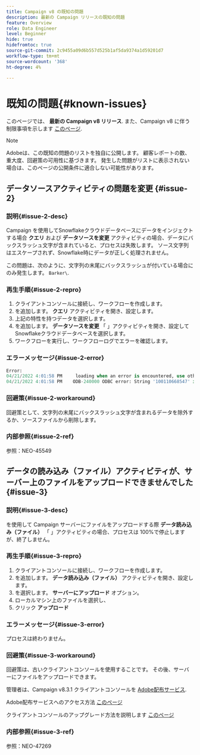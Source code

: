 ```yaml
---
title: Campaign v8 の既知の問題
description: 最新の Campaign リリースの既知の問題
feature: Overview
role: Data Engineer
level: Beginner
hide: true
hidefromtoc: true
source-git-commit: 2c9455a09d6b557d525b1af5da9374a1d59201d7
workflow-type: tm+mt
source-wordcount: '368'
ht-degree: 4%

---
```


# 既知の問題{#known-issues}

このページでは、 **最新の Campaign v8 リリース**. また、Campaign v8 に伴う制限事項を示します [このページ](known-limitations.md).


>[!NOTE]
>
>Adobeは、この既知の問題のリストを独自に公開します。 顧客レポートの数、重大度、回避策の可用性に基づきます。 発生した問題がリストに表示されない場合は、このページの公開条件に適合しない可能性があります。

<!--
## Change Data Source activity issue #1 {#issue-1}

### Description{#issue-1-desc}

The **Change Data Source** activity is failing when transfering data from Campaign local database to Snowflake cloud database. When switching directions, the activity can generate issues.

### Reproduction steps{#issue-1-repro}

1. Connect to the client console and create a workflow.
1. Add a **Query** activity and a **Change Data Source** activity.
1. Define a query on the **email**, which is a string.
1. Run the workflow and right-click the transition to view the population: the email records are displayed replaced by `****`.
1. Check the workflow logs: the **Change Data Source** activity interprets these records as numeric values.

### Error message{#issue-1-error}

```sql
04/13/2022 10:00:18 AM              Executing change data source 'Ok' (step 'Change Data Source')
04/13/2022 10:00:18 AM              Starting 1 connection(s) on pool 'nms:extAccount:ffda tractorsupply_mkt_stage8' (Snowflake, server='adobe-acc_tractorsupply_us_west_2_aws.snowflakecomputing.com', login='tractorsupply_stage8_MKT:tractorsupply_stage8')
04/13/2022 10:00:26 AM              ODB-240000 ODBC error: {*}Numeric value '{*}******{*}{{*}}' is not recognized\{*}   File 'wkf1285541_13_1_0_47504750#458318uploadPart0.chunk.gz', line 1, character 10140   Row 279, column "WKF1285541_13_1_0"["BICUST_ID":1]   If you would like to continue loading when a
04/13/2022 10:00:26 AM              n error is encountered, use other values such as 'SKIP_FILE' or 'CONTINUE' for the ON_ERROR option. For more information on loading options, please run 'info loading_data' in a SQL client. SQLState: 22018
04/13/2022 10:00:26 AM              WDB-200001 SQL statement 'COPY INTO wkf1285541_13_1_0 (SACTIVE, SADDRESS1, SADDRESS2, BICUST_ID, SEMAIL) FROM ( SELECT $1, $2, $3, $4, $5 FROM $$@BULK_wkf1285541_13_1_0$$) FILE_FORMAT = ( TYPE = CSV RECORD_DELIMITER = '\x02' FIELD_DELIMITER = '\x01' FIEL
04/13/2022 10:00:26 AM              D_OPTIONALLY_ENCLOSED_BY = 'NONE') ON_ERROR = ABORT_STATEMENT PURGE = TRUE' could not be executed.
```

### Workaround{#issue-1-workaround}

To have the data transfered from Snowflake cloud database to Campaign local database and back to Snowflake, you must use two different **Change Data Source** activities.

### Internal reference{#issue-1-ref}

Reference: NEO-45549 
-->


## データソースアクティビティの問題を変更 {#issue-2}

### 説明{#issue-2-desc}

Campaign を使用してSnowflakeクラウドデータベースにデータをインジェクトする場合 **クエリ** および **データソースを変更** アクティビティの場合、データにバックスラッシュ文字が含まれていると、プロセスは失敗します。 ソース文字列はエスケープされず、Snowflake時にデータが正しく処理されません。

この問題は、次のように、文字列の末尾にバックスラッシュが付いている場合にのみ発生します。 `Barker\`.


### 再生手順{#issue-2-repro}

1. クライアントコンソールに接続し、ワークフローを作成します。
1. を追加します。 **クエリ** アクティビティを開き、設定します。
1. 上記の特性を持つデータを選択します。
1. を追加します。 **データソースを変更** 「 」アクティビティを開き、設定してSnowflakeクラウドデータベースを選択します。
1. ワークフローを実行し、ワークフローログでエラーを確認します。


### エラーメッセージ{#issue-2-error}

```sql
Error:
04/21/2022 4:01:58 PM     loading when an error is encountered, use other values such as 'SKIP_FILE' or 'CONTINUE' for the ON_ERROR option. For more information on loading options, please run 'info loading_data' in a SQL client. SQLState: 22000
04/21/2022 4:01:58 PM    ODB-240000 ODBC error: String '100110668547' is too long and would be truncated   File 'wkf1656797_21_1_3057430574#458516uploadPart0.chunk.gz', line 1, character 0   Row 90058, column "WKF1656797_21_1"["SCARRIER_ROUTE":13]   If you would like to continue
```

### 回避策{#issue-2-workaround}

回避策として、文字列の末尾にバックスラッシュ文字が含まれるデータを除外するか、ソースファイルから削除します。

<!--
As a workaround, export the files with double quotes around the problematic values (like `Barker\`) and include a file format option `FIELD_OPTIONALLY_ENCLOSED_BY = '"'`.
-->

### 内部参照{#issue-2-ref}

参照：NEO-45549


## データの読み込み（ファイル）アクティビティが、サーバー上のファイルをアップロードできませんでした {#issue-3}

### 説明{#issue-3-desc}

を使用して Campaign サーバーにファイルをアップロードする際 **データ読み込み（ファイル）** 「 」アクティビティの場合、プロセスは 100%で停止しますが、終了しません。

### 再生手順{#issue-3-repro}

1. クライアントコンソールに接続し、ワークフローを作成します。
1. を追加します。 **データ読み込み（ファイル）** アクティビティを開き、設定します。
1. を選択します。 **サーバーにアップロード** オプション。
1. ローカルマシン上のファイルを選択し、
1. クリック **アップロード**


### エラーメッセージ{#issue-3-error}

プロセスは終わりません。

### 回避策{#issue-3-workaround}

回避策は、古いクライアントコンソールを使用することです。 その後、サーバーにファイルをアップロードできます。

管理者は、Campaign v8.3.1 クライアントコンソールを [Adobe配布サービス](https://experience.adobe.com/downloads).

Adobe配布サービスへのアクセス方法 [このページ](https://experienceleague.adobe.com/docs/experience-cloud/software-distribution/home.html?lang=ja)

クライアントコンソールのアップグレード方法を説明します [このページ](connect.md)

### 内部参照{#issue-3-ref}

参照：NEO-47269